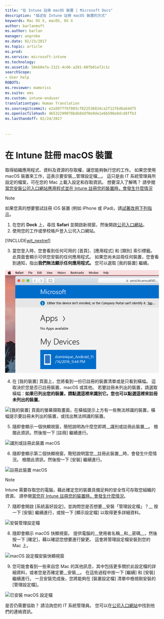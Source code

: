 ```yaml
---
title: "在 Intune 註冊 macOS 裝置 | Microsoft Docs"
description: "描述在 Intune 註冊 macOS 裝置的方式"
keywords: Mac OS X, macOS, OS X
author: barlanmsft
ms.author: barlan
manager: angrobe
ms.date: 02/23/2017
ms.topic: article
ms.prod: 
ms.service: microsoft-intune
ms.technology: 
ms.assetid: 58eb0e7a-1321-4c66-a281-88fb01e72c1c
searchScope:
- User help
ROBOTS: 
ms.reviewer: mamoriss
ms.suite: ems
ms.custom: intune-enduser
translationtype: Human Translation
ms.sourcegitcommit: e2a507ff6f803cf022536824ca2f12f6d6a64d75
ms.openlocfilehash: 4b532299070bdb8ddf0e9de1e6b598e8dcd8ffb3
ms.lasthandoff: 02/24/2017


---
```


# <a name="enroll-your-macos-device-in-intune"></a>在 Intune 註冊 macOS 裝置

取得組織應用程式、資料及資源的存取權，讓您能夠執行您的工作。 如果您使用 macOS 裝置來工作，這表示要安裝__管理設定檔__。 這只是由 IT 系統管理員所設定的檔案，可在您的 Mac 上載入設定和存取資訊。 想要深入了解嗎？ 請參閱[當您安裝公司入口網站應用程式並在 Intune 註冊您的裝置時，會發生什麼情況](what-happens-if-you-install-the-company-portal-app-and-enroll-your-device-in-intune-ios.md)

  > [!NOTE]
  > 如果您真的想要嘗試註冊 iOS 裝置 (例如 iPhone 或 iPad)，請[試著改用下列指示](enroll-your-device-in-intune-ios.md)。

1. 在您的 __Dock__ 上，尋找 __Safari__ 並開啟新視窗，然後開啟[公司入口網站](http://portal.manage.microsoft.com)。
2. 使用您的工作或學校帳戶登入公司入口網站。

  [!INCLUDE[wit_nextref](../includes/end-user-password-guidance.md)]

3. 當您登入時，您會看到任何可用的 [首頁]、[應用程式] 和 [類別] 索引標籤。 此頁面會顯示可供您安裝的任何應用程式。 如果您尚未註冊任何裝置，您會看到通知，指出**我們無法顯示任何應用程式。** 您可以選取 [我的裝置] 繼續。

 ![Web 入口網站登陸頁面的螢幕擷取畫面，顯示尚無任何應用程式可以安裝，並且在下方有 [我的裝置] 按鈕。](./media/macOS_enroll_001_landing_page.png)

4. 在 [我的裝置] 頁面上，您將看到一份已註冊的裝置清單或是只看到橫幅。 這取決於您是否已註冊裝置、macOS 或其他。 若要註冊未列出的裝置，請選取橫幅：__如果已列出您的裝置，請點選這裡來識別它。您也可以點選這裡來註冊未列出的裝置__。

  ![[我的裝置] 頁面的螢幕擷取畫面，在橫幅提示上方有一些無法辨識的裝置，橫幅提示要註冊未列出的裝置，或找出無法辨識的裝置。](./media/macOS_enroll_002_tap_here_banner.png)

5. 隨即會顯示一個快顯視窗，簡短說明為什麼您即將__識別或註冊此裝置__。 檢閱此資訊，然後按一下 [註冊] 繼續進行。

 ![識別或註冊此裝置 macOS](./media/macOS_enroll_003_IDenroll_popup.png)

6. 隨即會顯示第二個快顯視窗，簡短說明當您__註冊此裝置__時，會發生什麼情況。 檢閱此資訊，然後按一下 [安裝] 繼續進行。

 ![註冊此裝置 macOS](./media/macOS_enroll_004_enroll_popup.png)

  > [!NOTE]
  > Intune 需要存取您的電腦，藉此確定您的裝置具備足夠的安全性可存取您組織的資源。 請參閱[當您在 Intune 註冊您的裝置時，會發生什麼情況](what-happens-if-you-install-the-Company-Portal-app-and-enroll-your-device-in-intune-ios.md)。

7. 隨即會開啟 [系統喜好設定]，並詢問您是否想要__安裝「管理設定檔」？__ 按一下 [安裝] 繼續進行，或按一下 [顯示設定檔] 以取得更多詳細資料。

 ![安裝管理設定檔](./media/macOS_enroll_005_sysprefs_mgmt_profile.png)

8. 隨即會顯示 macOS 快顯視窗。 提供電腦的__使用者名稱__和__密碼__，然後按一下 [確定]，藉以確認您想要進行變更。 這會將管理設定檔安裝到您的 Mac 上。

 ![macOS 設定檔安裝快顯視窗](./media/macOS_enroll_006_sysprefs_admin_login.png)

9. 您可能會看到一些來自您 Mac 的其他訊息，其中包括更多關於此設定檔的詳細資料，或者您是否確定要__安裝__。 在這些過程中按一下 [繼續] 和 [安裝] 繼續進行。 一旦安裝完成後，您將能夠在 [裝置設定檔] 清單中檢視剛安裝的 [管理設定檔]。

 ![已安裝 macOS 設定檔](./media/macOS_enroll_007_sysprefs_installed_profile.png)

是否仍需要協助？ 請洽詢您的 IT 系統管理員。 您可以在[公司入口網站](http://portal.manage.microsoft.com)中找到他們的連絡資訊。

